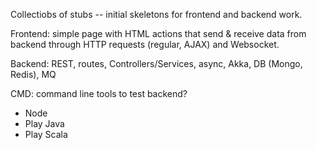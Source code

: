 Collectiobs of stubs -- initial skeletons for frontend and backend work.

Frontend: simple page with HTML actions that send & receive data from
backend through HTTP requests (regular, AJAX) and Websocket.

Backend: REST, routes, Controllers/Services, async, Akka, DB (Mongo, Redis),
MQ

CMD: command line tools to test backend?

- Node
- Play Java
- Play Scala